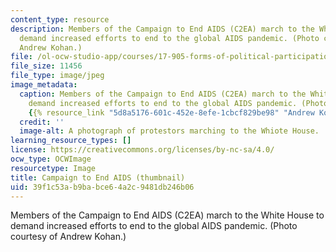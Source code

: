 ```yaml
---
content_type: resource
description: Members of the Campaign to End AIDS (C2EA) march to the White House to
  demand increased efforts to end to the global AIDS pandemic. (Photo courtesy of
  Andrew Kohan.)
file: /ol-ocw-studio-app/courses/17-905-forms-of-political-participation-old-and-new-spring-2005/39f1c53ab9babce64a2c9481db246b06_17-905s05-th.jpg
file_size: 11456
file_type: image/jpeg
image_metadata:
  caption: Members of the Campaign to End AIDS (C2EA) march to the White House to
    demand increased efforts to end to the global AIDS pandemic. (Photo courtesy of
    {{% resource_link "5d8a5176-601c-452e-8efe-1cbcf829be98" "Andrew Kohan" %}}.)
  credit: ''
  image-alt: A photograph of protestors marching to the Whiote House.
learning_resource_types: []
license: https://creativecommons.org/licenses/by-nc-sa/4.0/
ocw_type: OCWImage
resourcetype: Image
title: Campaign to End AIDS (thumbnail)
uid: 39f1c53a-b9ba-bce6-4a2c-9481db246b06
---
```

Members of the Campaign to End AIDS (C2EA) march to the White House to demand increased efforts to end to the global AIDS pandemic. (Photo courtesy of Andrew Kohan.)